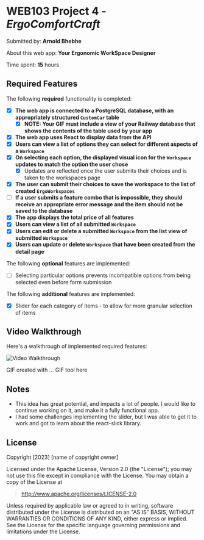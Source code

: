 # WEB103 Project 4 - _ErgoComfortCraft_

Submitted by: **Arnold Bhebhe**

About this web app: **Your Ergonomic WorkSpace Designer**

Time spent: **15** hours

## Required Features

The following **required** functionality is completed:

<!-- Make sure to check off completed functionality below -->

- [x] **The web app is connected to a PostgreSQL database, with an appropriately structured `CustomCar` table**
  - [x] **NOTE: Your GIF must include a view of your Railway database that shows the contents of the table used by your app**
- [x] **The web app uses React to display data from the API**
- [x] **Users can view a list of options they can select for different aspects of a `Workspace`**
- [x] **On selecting each option, the displayed visual icon for the `Workspace` updates to match the option the user chose**
  - [x] Updates are reflected once the user submits their choices and is taken to the workspaces page
- [x] **The user can submit their choices to save the workspace to the list of created `ErgoWorkspaces`**
- [ ] **If a user submits a feature combo that is impossible, they should receive an appropriate error message and the item should not be saved to the database**
- [x] **The app displays the total price of all features**
- [x] **Users can view a list of all submitted `Workspace`**
- [x] **Users can edit or delete a submitted `Workspace` from the list view of submitted `Workspace`**
- [x] **Users can update or delete `Workspace` that have been created from the detail page**

The following **optional** features are implemented:

- [ ] Selecting particular options prevents incompatible options from being selected even before form submission

The following **additional** features are implemented:

- [x] Slider for each category of items - to allow for more granular selection of items

## Video Walkthrough

Here's a walkthrough of implemented required features:

<img src='http://i.imgur.com/link/to/your/gif/file.gif' title='Video Walkthrough' width='' alt='Video Walkthrough' />

<!-- Replace this with whatever GIF tool you used! -->

GIF created with ... GIF tool here

## Notes

- This idea has great potential, and impacts a lot of people. I would like to continue working on it, and make it a fully functional app.
- I had some challenges implementing the slider, but I was able to get it to work and got to learn about the react-slick library.

## License

Copyright [2023] [name of copyright owner]

Licensed under the Apache License, Version 2.0 (the "License"); you may not use this file except in compliance with the License. You may obtain a copy of the License at

> http://www.apache.org/licenses/LICENSE-2.0

Unless required by applicable law or agreed to in writing, software distributed under the License is distributed on an "AS IS" BASIS, WITHOUT WARRANTIES OR CONDITIONS OF ANY KIND, either express or implied. See the License for the specific language governing permissions and limitations under the License.
